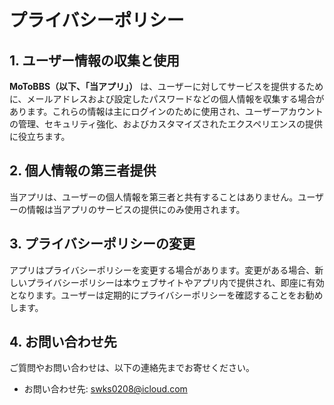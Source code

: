 # プライバシーポリシー

## 1. ユーザー情報の収集と使用

**MoToBBS（以下、「当アプリ」）** は、ユーザーに対してサービスを提供するために、メールアドレスおよび設定したパスワードなどの個人情報を収集する場合があります。これらの情報は主にログインのために使用され、ユーザーアカウントの管理、セキュリティ強化、およびカスタマイズされたエクスペリエンスの提供に役立ちます。

## 2. 個人情報の第三者提供

当アプリは、ユーザーの個人情報を第三者と共有することはありません。ユーザーの情報は当アプリのサービスの提供にのみ使用されます。


## 3. プライバシーポリシーの変更

アプリはプライバシーポリシーを変更する場合があります。変更がある場合、新しいプライバシーポリシーは本ウェブサイトやアプリ内で提供され、即座に有効となります。ユーザーは定期的にプライバシーポリシーを確認することをお勧めします。

## 4. お問い合わせ先

ご質問やお問い合わせは、以下の連絡先までお寄せください。

- お問い合わせ先: [swks0208@icloud.com](mailto:swkshuto0208@icloud.com)

